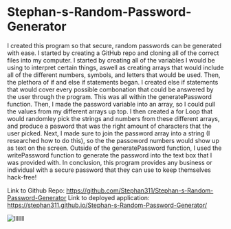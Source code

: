 # Stephan-s-Random-Password-Generator



I created this program so that secure, random passwords can be generated with ease. I started by creating a GitHub repo and cloning all of the correct files into my computer. I started by creating all of the variables I would be using to interpret certain things, aswell as creating arrays that would include all of the different numbers, symbols, and letters that would be used. Then, the plethora of if and else if statements began. I created else if statements that would cover every possible combonation that could be answered by the user through the program. This was all within the generatePassword function. Then, I made the password variable into an array, so I could pull the values from my different arrays up top. I then created a for Loop that would randomley pick the strings and numbers from these different arrays, and produce a pasword that was the right amount of characters that the user picked. Next, I made sure to join the password array into a string (I researched how to do this), so the the passoword numbers would show up as text on the screen. Outside of the generatePassword function, I used the writePassword function to generate the password into the text box that I was provided with. In conclusion, this program provides any business or individual with a secure password that they can use to keep themselves hack-free!

Link to Github Repo: https://github.com/Stephan311/Stephan-s-Random-Password-Generator
Link to deployed application: https://stephan311.github.io/Stephan-s-Random-Password-Generator/

![lllllll](https://user-images.githubusercontent.com/76667667/110633786-2c582e80-8177-11eb-8cd1-52c4a4a42a73.JPG)



